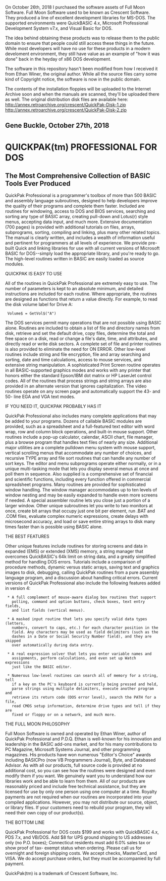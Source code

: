 On October 26th, 2018 I purchased the software assets of Full Moon Software.
Full Moon Software used to be known as Crescent Software.  They produced a line
of excellent development libraries for MS-DOS.  The supported environments were
QuickBASIC 4.x, Microsoft Professional Development System v7.x, and Visual 
Basic for DOS.

The idea behind obtaining these products was to release them to the public
domain to ensure that people could still access these things in the future.
While most developers will have no use for these products in a modern 
develoment environment, they still have value as an example of "how it was 
done" back in the heyday of x86 DOS development. 

The software in this repository hasn't been modified from how I received it 
from Ethan Winer, the original author.  While all the source files carry some 
kind of Copyright notice, the software is now in the public domain.

The contents of the installation floppies will be uploaded to the Internet
Archive soon and when the manuals are scanned, they'll be uploaded there
as well.
The original distribution disk files are available here:
http://annex.retroarchive.org/crescent/QuickPak-Disk-1.zip
http://annex.retroarchive.org/crescent/QuickPak-Disk-2.zip

Gene Buckle, October 27th, 2018
-------------------------------------------------------------------------------
QUICKPAK(tm) PROFESSIONAL FOR DOS
=================================

The Most Comprehensive Collection of BASIC Tools Ever Produced
--------------------------------------------------------------

QuickPak Professional is a programmer's toolbox of more than 500 BASIC and 
assembly language subroutines, designed to help developers improve the quality 
of their programs and complete them faster. Included are routines for 
windowing, access to DOS and BIOS services, searching and sorting any type of 
BASIC array, creating pull-down and Lotus(r) style menus, accepting data 
input, and much more.
     Extensive documentation (700 pages) is provided with additional tutorials 
on files, arrays, subprograms, sorting, compiling and linking, plus many other 
related topics. The manual is clearly written, and includes a wealth of 
information useful and pertinent for programmers at all levels of experience. 
We provide pre-built Quick and linking libraries for use with all current 
versions of Microsoft BASIC for DOS--simply load the appropriate library, and 
you're ready to go. The high-level routines written in BASIC are easily loaded 
as source modules.

QUICKPAK IS EASY TO USE

All of the routines in QuickPak Professional are extremely easy to use. The 
number of parameters is kept to an absolute minimum, and detailed instructions 
are included for each routine. Where appropriate, the routines are designed as 
functions that return a value directly. For example, to read the disk volume 
label for Drive A:

     Volume$ = GetVol$("A")

The DOS services permit many operations that are not possible using BASIC 
alone. Routines are included to obtain a list of file and directory names from 
disk, retrieve and set the default drive, copy files, determine the total and 
free space on a disk, read or change a file's date, time, and attributes, and 
directly read or write disk sectors. A complete set of file and printer 
routines is also provided to eliminate the need for ON ERROR.
     Other low-level routines include string and file encryption, file and 
array searching and sorting, date and time calculations, access to mouse 
services, and extensive string manipulation. A sophisticated Print Screen 
routine operates in all BASIC-supported graphics modes and works with any 
printer that honors either the standard Epson/IBM dot matrix or HP LaserJet 
control codes.
     All of the routines that process strings and string arrays are also 
provided in an alternate version that ignores capitalization. The video 
routines operate on any screen page and automatically support the 43- and 50-
line EGA and VGA text modes.

IF YOU NEED IT, QUICKPAK PROBABLY HAS IT

QuickPak Professional also includes many complete applications that may be 
added to your programs.  Dozens of callable BASIC modules are provided, such 
as a spreadsheet and a full-featured text editor with word wrap, row and 
column block operations, and built-in mouse support. Other routines include a 
pop-up calculator, calendar, ASCII chart, file manager, plus a browse program 
that handles text files of nearly any size.
     Additional major utilities are a complete pulldown menu system with mouse 
support, vertical scrolling menus that accommodate any number of choices, and 
recursive TYPE array and file sort routines that can handle any number of sort 
keys. The editor and menu subprograms operate either normally, or in a unique 
multi-tasking mode that lets you display several menus at once and poll them 
in sequence. Also supplied is a comprehensive set of financial and scientific 
functions, including every function offered in commercial spreadsheet 
programs.
     Many routines are provided for sophisticated window handling. The window 
manager accommodates up to ten levels of window nesting and may be easily 
expanded to handle even more screens if needed. A special assembler routine 
lets you close just a portion of a larger window. Other unique subroutines let 
you write to two monitors at once, create bit arrays that occupy just one bit 
per element, run .BAT and .COM files, evaluate complex numeric expressions, 
create delays with microsecond accuracy, and load or save entire string arrays 
to disk many times faster than is possible using BASIC alone.

THE BEST FEATURES

Other unique features include routines for storing screens and data in 
expanded (EMS) or extended (XMS) memory, a string manager that overcomes 
QuickBASIC's 64k limit on string data, and a greatly simplified method for 
handling DOS errors. Tutorials include a comparison of procedure methods, 
dynamic versus static arrays, saving text and graphics images to disk, 
debugging, calling QuickPak routines from a pure assembly language program, 
and a discussion about handling critical errors. Current versions of QuickPak 
Professional also include the following features added in version 4:

     * A full complement of mouse-aware dialog box routines that support
       polling, command and option buttons, check boxes, text entry fields,
       and list fields (vertical menus).

     * A masked input routine that lets you specify valid data types (letters,
       numbers, convert to caps, etc.) for each character position in the
       field. Any characters may be used as field delimiters (such as the
       dashes in a Date or Social Security Number field), and they are skipped
       over automatically during data entry.

     * A real expression solver that lets you enter variable names and
       assignments, perform calculations, and even set up Watch expressions
       just like the BASIC editor.

     * Numerous low-level routines can search all of memory for a string, tell
       if a key on the PC's keyboard is currently being pressed and held,
       parse strings using multiple delimiters, execute another program and
       retrieve its return code (DOS error level), search the PATH for a file,
       read CMOS setup information, determine drive types and tell if they are
       fixed or floppy or on a network, and much more.

THE FULL MOON PHILOSOPHY

Full Moon Software is owned and operated by Ethan Winer, author of QuickPak 
Professional and P.D.Q. Ethan is well-known for his innovation and leadership 
in the BASIC add-ons market, and for his many contributions to PC Magazine, 
Microsoft Systems Journal, and other programming magazines. His products have 
won numerous "Editor's Choice" awards including BASICPro (now VB Programmers 
Journal), Byte, and Databased Advisor.
     As with all our products, full source code is provided at no additional 
cost, so you can see how the routines were designed and even modify them if 
you want. We genuinely want you to understand how our libraries work and be 
able to learn from them. All of our products are reasonably priced and include 
free technical assistance, but they are licensed for use by only one person 
using one computer at a time. Royalty payments are not required when our 
routines are incorporated into your compiled applications. However, you may 
not distribute our source, object, or library files. If your customers need to 
rebuild your program, they will need their own copy of our product(s).

THE BOTTOM LINE

QuickPak Professional for DOS costs $199 and works with QuickBASIC 4.x, PDS 
7.x, and VB/DOS. Add $8 for UPS ground shipping to US addresses only (no P.O. 
boxes); Connecticut residents must add 6.0% sales tax or show proof of tax-
exempt status when ordering. Please call us for overnight and foreign shipping 
costs. We accept checks, MasterCard, and VISA. We do accept purchase orders, 
but they must be accompanied by full payment.

QuickPak(tm) is a trademark of Crescent Software, Inc.

